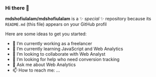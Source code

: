 ### Hi there 👋


**mdshofiulalam/mdshofiulalam** is a ✨ _special_ ✨ repository because its `README.md` (this file) appears on your GitHub profil

Here are some ideas to get you started:

- 🔭 I’m currently working as a freelancer
- 🌱 I’m currently learning JavaScript and Web Analytics
- 👯 I’m looking to collaborate with Web Analyst
- 🤔 I’m looking for help who need conversion tracking
- 💬 Ask me about Web Analytics
- 📫 How to reach me: ...
  
